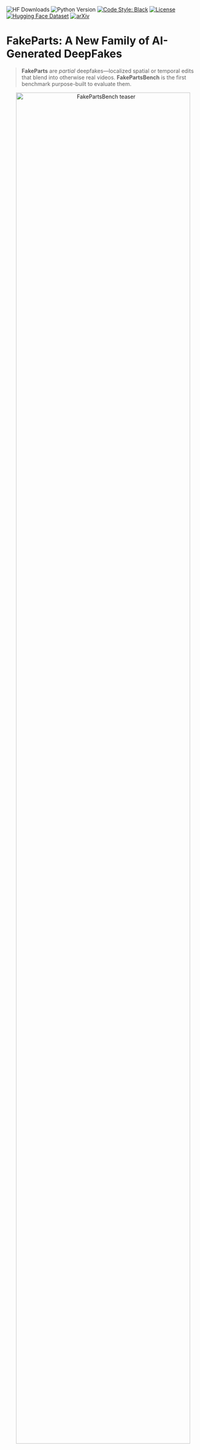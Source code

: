 ![HF Downloads](https://img.shields.io/badge/HF%20Downloads-2k-green)
![Python Version](https://img.shields.io/badge/python-%3E%3D3.10-blue)
[![Code Style: Black](https://img.shields.io/badge/code%20style-black-000000.svg)](https://github.com/psf/black)
[![License](https://img.shields.io/badge/License-BSD_3--Clause-blue.svg)](https://opensource.org/licenses/BSD-3-Clause)
[![Hugging Face Dataset](https://img.shields.io/badge/Hugging%20Face-Space-yellow)](https://huggingface.co/datasets/hi-paris/FakeParts)
[![arXiv](https://img.shields.io/badge/arXiv-2508.21052-red.svg)](https://arxiv.org/abs/2508.21052)
# FakeParts: A New Family of AI-Generated DeepFakes

> **FakeParts** are *partial* deepfakes—localized spatial or temporal edits that blend into otherwise real videos.
> **FakePartsBench** is the first benchmark purpose-built to evaluate them.

<p align="center">
  <img src="assets/final_teaser.png" width="95%" alt="FakePartsBench teaser">
</p>

<p align="center">
  <img src="assets/pipeline.jpg" width="95%" alt="Pipeline overview">
</p>

---

## Summary

* **Problem.** Most detectors and datasets focus on *fully synthetic* videos. Subtle, localized edits (FakeParts) are under-explored yet highly deceptive.
* **Solution.** We define *FakeParts* and release **FakePartsBench**: 25K+ videos with **pixel-level** and **frame-level** annotations covering **full deepfakes** (T2V/I2V/TI2V) and **partial manipulations** (faceswap, inpainting, outpainting, style change, interpolation).
* **Finding.** Humans and SOTA detectors miss many FakeParts; detection accuracy drops by **30–40%** versus fully synthetic content.
* **Use.** Train and evaluate detectors that localize *where* and *when* manipulations happen.

---

## Contents 📕

* [News](#news)
* [Dataset](#dataset)
* [Paper](#paper)
* [Repo Structure](#repo-structure)
* [Installation](#installation)
* [Quickstart](#quickstart)
* [Evaluation Protocol](#evaluation-protocol)
* [Reproducing Baselines](#reproducing-baselines)
* [Human Study](#human-study)
* [Results Snapshot](#results-snapshot)
* [Citations](#citations)
* [License & Responsible Use](#license--responsible-use)
* [Acknowledgements](#acknowledgements)
* [Contact](#contact)

---

## News ✨

* **2025-** Dataset and benchmark released (including closed- and open-source generations).
* **2025-** Baseline evaluation code (image- and video-level detectors).

---

## Dataset 💽

**FakePartsBench** provides:

* **25,000+** manipulated clips + **16,000** real clips
* High-res content (up to 1080p), durations typically **5–14 s**
* **Annotations:** frame masks (spatial), manipulated frames (temporal)
* **Categories:**

  * **Full deepfakes:** T2V / I2V / TI2V (Sora, Veo2, Allegro AI)
  * **Spatial FakeParts:** Faceswap (InsightFace), Inpainting (DiffuEraser, ProPainter), Outpainting (AKiRa)
  * **Temporal FakeParts:** Interpolation (Framer)
  * **Style FakeParts:** Style change (RAVE)

**Download (mirrors):**

* [https://huggingface.co/datasets/hi-paris/FakeParts](https://huggingface.co/datasets/hi-paris/FakeParts)

> Each sample ships with metadata (prompt, source/cond frame when applicable, resolution, FPS) and, for FakeParts, per-frame masks or frame lists of manipulated regions/segments.

---

## Paper 📝

**FakeParts: a New Family of AI-Generated DeepFakes**
Gaëtan Brison, Soobash Daiboo, Samy Aïmeur, Awais Hussain Sani, Xi Wang, Gianni Franchi, Vicky Kalogeiton
Hi! PARIS / Institut Polytechnique de Paris / LIX  / ENSTA Paris
*Preprint, under review.*

---

## Repo Structure 🌳

```
FakeParts/
├─ annotation/                # human study annotation tools
│  ├─ app.py                  # Streamlit survey app
│  ├─ preprocessing_remove_au.py
│  └─ requirements.txt        # annotation dependencies
├─ assets/                    # figures for README/paper
│  ├─ final_teaser.png
│  └─ pipeline.jpg
├─ detection/                 # baseline detectors
│  ├─ AIGVDet/
│  ├─ C2P-CLIP/
│  ├─ CNNDetection-master/
│  ├─ DeMamba/
│  ├─ FatFormer/
│  ├─ HiFi_IFDL-main/
│  ├─ NPR/
│  └─ UniversalFakeDetect-*/
├─ generation/                # FakeParts generators
│  ├─ Faceswap/
│  ├─ Inpainting/
│  ├─ Interpolation/
│  ├─ Outpainting/
│  ├─ Stylechange/
│  └─ T2V/

```

> Tip: Place your images in `assets/` (the README references `assets/final_teaser.png` and `assets/pipeline_xi.jpg`).

---

## Installation 📦

```bash
# (A) Conda (recommended)
conda create -n fakeparts python=3.10 -y
conda activate fakeparts
pip install -r env/requirements.txt

# (B) Extras (for video I/O & metrics)
# pip install av opencv-python imageio[ffmpeg] decord torch torchvision
```

* **FFmpeg** required for decoding/encoding (`ffmpeg -version` should work).
* Some baselines may require CUDA (see their READMEs in `baselines/`).

---

## Quickstart 🚀

### Download the dataset

```python
from datasets import load_dataset

# Load the dataset
dataset = load_dataset("hi-paris/FakeParts")

# Inspect the data
print(dataset)
```



## Evaluation Protocol 💯

We report:

* **Binary detection** (real vs. fake) at **video** and **frame** levels
* **Localization** for FakeParts: IoU on manipulated **masks** (spatial) and **frames** (temporal)
* **Quality & consistency**: FVD (optional), VBench subset (consistency, flicker, quality)

**Default metrics:** Accuracy, F1, mAP (per category + macro avg).
**Recommended splits:** use `index.json` or our CSVs to reproduce the paper.



---

## Reproducing Baselines 📊

We provide wrappers and configs to reproduce a wide range of **image-level** and **video-level** detectors.
Each baseline follows the authors’ official implementation as closely as possible.

### Image-level 🖼️

* **CNNDetection** (Wang et al., CVPR’20) – CNN-based universal fake image detector trained on diverse forgeries.
* **UniversalFakeDetector (UFD)** (Ojha et al., CVPR’23) – CLIP-based zero-shot detector, effective across manipulation types.
* **FatFormer** (Zhao et al., ICCV’23) – multi-scale attention transformer tuned for subtle manipulations.
* **C2P-CLIP** (Xu et al., arXiv’24) – contrastive fine-tuning of CLIP for part-level detection.
* **NPR** (Zhang et al., NeurIPS’24) – noise-pattern representation learning to capture subtle editing traces.
* **HiFi-IFDL** (Li et al., arXiv’24) – high-fidelity feature disentanglement for manipulation detection.

### Video-level 🎥

* **AIGVDet** (Bai et al., PRCV’24) – multi-branch detector combining spatial cues and optical flow.
* **DeMamba** (Chen et al., arXiv’24) – state-space model for long-range temporal forgery localization.





## Human Study 👨🏼‍🏫

We release a **Streamlit**-based survey used in the paper.

```bash
cd annotation
pip install -r requirements.txt
streamlit run app.py -- --root /path/to/FakePartsBench
```

Participants label **real vs. fake** and provide short rationales per clip.

---

## Results Snapshot 🎯

Average “fake” confidence by detectors vs. humans (higher = better fake detection):

| Category                  | AIGVDet | CNNDetection | DeMamba | UniversalFakeDetect  | FatFormer | C2P-CLIP | NPR  | Human Detection |
| ------------------------- | ------: | -----------: | ------: | --------------------------------: | ----------------------: | --------------------: | ----------------------: | --------------: |
| **Acc. on orig. testset** |   0.914 |        0.997 |   0.971 |                             0.843 |                  ~0.990 |                 >0.930 |                 >0.925 |              – |
| **T2V**                   |   0.301 |        0.000 |   0.342 |                             0.073 |                   0.183 |                  0.176 |                  0.579 |          0.763 |
| **I2V**                   |   0.292 |        0.001 |   0.323 |                             0.083 |                   0.129 |                  0.157 |                  0.417 |          0.715 |
| **IT2V**                  |   0.483 |        0.000 |   0.514 |                             0.072 |                   0.161 |                  0.131 |                  0.666 |          0.821 |
| **Stylechange**           |   0.265 |        0.000 |   0.308 |                             0.295 |                   0.100 |                  0.288 |                  0.105 |          0.983 |
| **Faceswap**              |   0.216 |        0.000 |   0.265 |                             0.031 |                   0.620 |                  1.000 |                  0.000 |          0.612 |
| **Real** (false-positive) |   0.155 |        0.007 |   0.191 |                             0.052 |                   0.008 |                  0.004 |                  0.038 |          0.242 |
| **Interpolation**         |   0.137 |        0.000 |   0.170 |                             0.228 |                   0.360 |                  0.396 |                  0.056 |          0.676 |
| **Inpainting**            |   0.074 |        0.003 |   0.089 |                             0.337 |                   0.213 |                  0.171 |                  0.264 |          0.588 |
| **Outpainting**           |   0.060 |        0.000 |   0.072 |                             0.025 |                   0.096 |                  0.125 |                  0.014 |          0.800 |


**Takeaway:** Partial manipulations (FakeParts) are significantly harder for current detectors than fully synthetic videos—and also harder for humans.

---

## Citations ✍️

If you use **FakeParts** please cite:

```bibtex
@misc{brison2025fakeparts,
    title={FakeParts: a New Family of AI-Generated DeepFakes},
    author={Gaetan Brison and Soobash Daiboo and Samy Aimeur and Awais Hussain Sani and Xi Wang and Gianni Franchi and Vicky Kalogeiton},
    year={2025},
    eprint={2508.21052},
    archivePrefix={arXiv},
    primaryClass={cs.CV}
}
```



## License & Responsible Use 🔨

* **Code:** see `LICENSE` (default: BSD-3-Clause unless noted otherwise in subfolders).
* **Dataset:** released for **research and defensive purposes only**.

  * Do **not** attempt to identify private individuals.
  * Do **not** use for generating disinformation or harassment.
  * Faceswap content uses celebrity imagery to avoid sensitive personal data.
* Please comply with third-party model/data licenses cited in the paper and `baselines/`.

---

## Acknowledgements 💡

This work was conducted at **Hi! PARIS**, **Institut Polytechnique de Paris**, **LIX (École Polytechnique)**, and **U2IS (ENSTA Paris)**. We thank the authors and teams behind Sora, Veo2, Allegro, Framer, RAVE, InsightFace, DiffuEraser, ProPainter, AKiRa, as well as the maintainers of DAVIS, YouTube-VOS, MOSE, LVD-2M, and Animal Kingdom.

A special thanks to the DeepMind team working on Veo2 and Veo3 for granting us early API access.

---

## Contact 📧

Questions, issues, or pull requests are welcome!

* Gaëtan Brison — *maintainer*
* Soobash Daiboo, Samy Aïmeur, Awais Hussain Sani
* Xi Wang, Gianni Franchi, Vicky Kalogeiton
